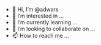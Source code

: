 - 👋 Hi, I’m @adwars
- 👀 I’m interested in ...
- 🌱 I’m currently learning ...
- 💞️ I’m looking to collaborate on ...
- 📫 How to reach me ...

<!---
adwars/adwars is a ✨ special ✨ repository because its `README.md` (this file) appears on your GitHub profile.
You can click the Preview link to take a look at your changes.
--->
